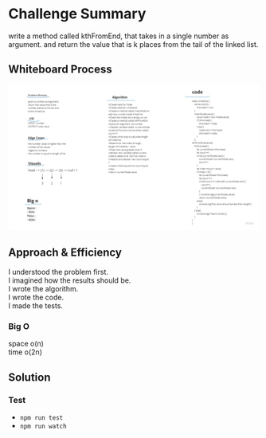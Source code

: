 # Challenge Summary
<!-- Description of the challenge -->
write a method called kthFromEnd, that takes in a single number as argument. and return the value that is k places from the tail of the linked list.

## Whiteboard Process  

![linked-List-kth](./assets/Linked-list-kth.jpg)  

## Approach & Efficiency  
<!-- What approach did you take? Why? What is the Big O space/time for this approach? -->    
I understood the problem first.  
I imagined how the results should be.  
I wrote the algorithm.  
I wrote the code.  
I made the tests.    

### Big O  
space o(n)  
time o(2n)  



## Solution
<!-- Show how to run your code, and examples of it in action -->  

### Test

- `npm run test` 
- `npm run watch`





